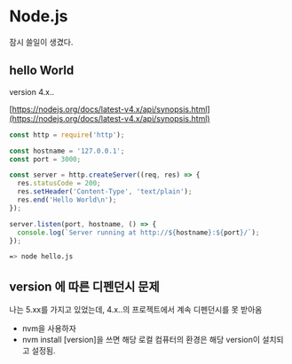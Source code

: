 # Node.js

잠시 쓸일이 생겼다.

## hello World

version 4.x..

[https://nodejs.org/docs/latest-v4.x/api/synopsis.html](https://nodejs.org/docs/latest-v4.x/api/synopsis.html)

```javascript
const http = require('http');

const hostname = '127.0.0.1';
const port = 3000;

const server = http.createServer((req, res) => {
  res.statusCode = 200;
  res.setHeader('Content-Type', 'text/plain');
  res.end('Hello World\n');
});

server.listen(port, hostname, () => {
  console.log(`Server running at http://${hostname}:${port}/`);
});
```

```bash
=> node hello.js
```

## version 에 따른 디펜던시 문제

나는 5.xx를 가지고 있었는데, 4.x..의 프로젝트에서 계속 디펜던시를 못 받아옴

* nvm을 사용하자
* nvm install \[version\]을 쓰면 해당 로컬 컴퓨터의 환경은 해당 version이 설치되고 설정됨.

